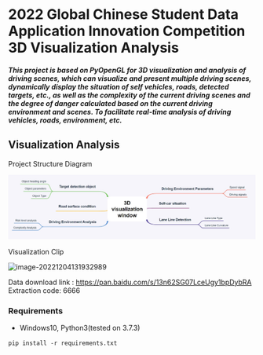 # 2022 Global Chinese Student Data Application Innovation Competition 3D Visualization Analysis



##### 	This project is based on PyOpenGL for 3D visualization and analysis of driving scenes, which can visualize and present multiple driving scenes, dynamically display the situation of self vehicles, roads, detected targets, etc., as well as the complexity of the current driving scenes and the degree of danger calculated based on the current driving environment and scenes. To facilitate real-time analysis of driving vehicles, roads, environment, etc.



## Visualization Analysis



Project Structure Diagram

![image-20221204131932989](images/project_structure.jpg) 



Visualization Clip

![image-20221204131932989](images/visualization_clip.gif)



Data download link : https://pan.baidu.com/s/13n62SG07LceUgy1bpDybRA  
Extraction code: 6666 



### Requirements

- Windows10,  Python3(tested on 3.7.3)

```
pip install -r requirements.txt
```









